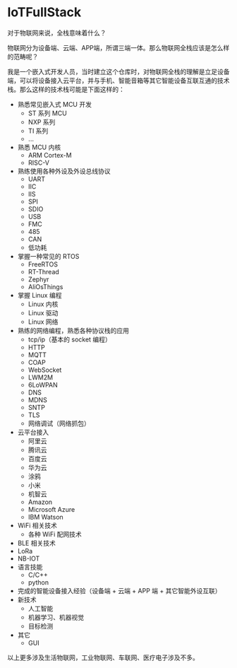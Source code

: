 # IoTFullStack

对于物联网来说，全栈意味着什么？

物联网分为设备端、云端、APP端，所谓三端一体。那么物联网全栈应该是怎么样的范畴呢？

我是一个嵌入式开发人员，当时建立这个仓库时，对物联网全栈的理解是立足设备端，可以将设备接入云平台，并与手机、智能音箱等其它智能设备互联互通的技术栈。那么这样的技术栈可能是下面这样的：

- 熟悉常见嵌入式 MCU 开发
    - ST 系列 MCU
    - NXP 系列
    - TI 系列
    - ...
- 熟悉 MCU 内核
    - ARM Cortex-M
    - RISC-V
- 熟练使用各种外设及外设总线协议
    - UART
    - IIC
    - IIS
    - SPI
    - SDIO
    - USB
    - FMC
    - 485
    - CAN
    - 低功耗
- 掌握一种常见的 RTOS
    - FreeRTOS
    - RT-Thread
    - Zephyr
    - AliOsThings
- 掌握 Linux 编程
    - Linux 内核
    - Linux 驱动
    - Linux 网络
- 熟练的网络编程，熟悉各种协议栈的应用
    - tcp/ip（基本的 socket 编程）
    - HTTP
    - MQTT
    - COAP
    - WebSocket
    - LWM2M
    - 6LoWPAN
    - DNS
    - MDNS
    - SNTP
    - TLS
    - 网络调试（网络抓包）
- 云平台接入
    - 阿里云
    - 腾讯云
    - 百度云
    - 华为云
    - 涂鸦
    - 小米
    - 机智云
    - Amazon
    - Microsoft Azure
    - IBM Watson
- WiFi 相关技术
    - 各种 WiFi 配网技术
- BLE 相关技术
- LoRa
- NB-IOT
- 语言技能
    - C/C++
    - python
- 完成的智能设备接入经验（设备端 + 云端 + APP 端 + 其它智能外设互联）
- 新技术
    - 人工智能
    - 机器学习、机器视觉
    - 目标检测
- 其它
    - GUI

以上更多涉及生活物联网，工业物联网、车联网、医疗电子涉及不多。

